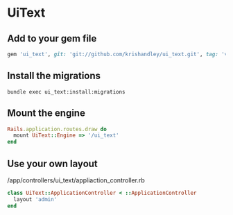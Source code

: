 # UiText

## Add to your gem file

```ruby
gem 'ui_text', git: 'git://github.com/krishandley/ui_text.git', tag: 'v0.0.2'
```

## Install the migrations

```
bundle exec ui_text:install:migrations
```

## Mount the engine

```ruby
Rails.application.routes.draw do
  mount UiText::Engine => '/ui_text'
end
```

## Use your own layout

/app/controllers/ui_text/appliaction_controller.rb

```ruby
class UiText::ApplicationController < ::ApplicationController
  layout 'admin'
end
```
